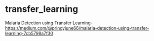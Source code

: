 # transfer_learning
Malaria Detection using Transfer Learning- https://medium.com/@princyjune66/malaria-detection-using-transfer-learning-7cb5798a7f30
